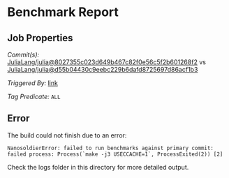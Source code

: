 # Benchmark Report

## Job Properties

*Commit(s):* [JuliaLang/julia@8027355c023d649b467c82f0e56c5f2b601268f2](https://github.com/JuliaLang/julia/commit/8027355c023d649b467c82f0e56c5f2b601268f2) vs [JuliaLang/julia@d55b04430c9eebc229b6dafd8725697d86acf1b3](https://github.com/JuliaLang/julia/commit/d55b04430c9eebc229b6dafd8725697d86acf1b3)

*Triggered By:* [link](https://github.com/JuliaLang/julia/pull/28857#issuecomment-415609969)

*Tag Predicate:* `ALL`

## Error

The build could not finish due to an error:

```
NanosoldierError: failed to run benchmarks against primary commit: failed process: Process(`make -j3 USECCACHE=1`, ProcessExited(2)) [2]
```

Check the logs folder in this directory for more detailed output.

